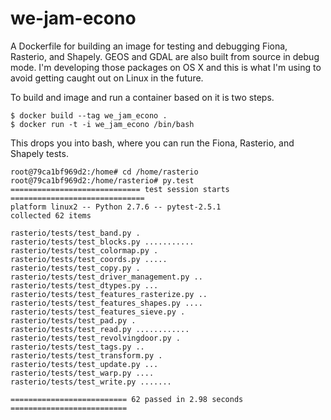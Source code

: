 we-jam-econo
============

A Dockerfile for building an image for testing and debugging Fiona, Rasterio,
and Shapely. GEOS and GDAL are also built from source in debug mode. I'm
developing those packages on OS X and this is what I'm using to avoid getting
caught out on Linux in the future.

To build and image and run a container based on it is two steps.

```
$ docker build --tag we_jam_econo .
$ docker run -t -i we_jam_econo /bin/bash
```

This drops you into bash, where you can run the Fiona, Rasterio, and Shapely
tests.

```
root@79ca1bf969d2:/home# cd /home/rasterio
root@79ca1bf969d2:/home/rasterio# py.test
============================= test session starts ==============================
platform linux2 -- Python 2.7.6 -- pytest-2.5.1
collected 62 items

rasterio/tests/test_band.py .
rasterio/tests/test_blocks.py ...........
rasterio/tests/test_colormap.py .
rasterio/tests/test_coords.py .....
rasterio/tests/test_copy.py .
rasterio/tests/test_driver_management.py ..
rasterio/tests/test_dtypes.py ...
rasterio/tests/test_features_rasterize.py ..
rasterio/tests/test_features_shapes.py ....
rasterio/tests/test_features_sieve.py .
rasterio/tests/test_pad.py .
rasterio/tests/test_read.py ............
rasterio/tests/test_revolvingdoor.py .
rasterio/tests/test_tags.py ..
rasterio/tests/test_transform.py .
rasterio/tests/test_update.py ...
rasterio/tests/test_warp.py ....
rasterio/tests/test_write.py .......

========================== 62 passed in 2.98 seconds ==========================
```

